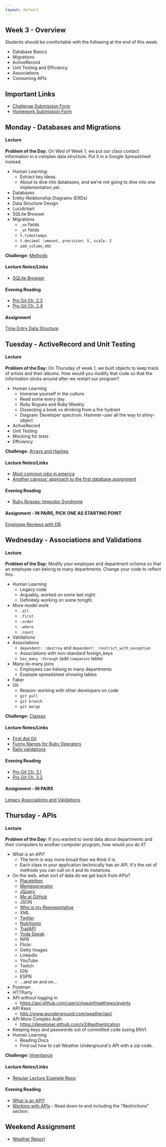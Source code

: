 ```yaml
---
layout: default
---
```


## Week 3 - Overview

Students should be comfortable with the following at the end of this week:

* Database Basics
* Migrations
* ActiveRecord
* Unit Testing and Efficiency
* Associations
* Consuming APIs


## Important Links

* [Challenge Submission Form](http://goo.gl/forms/OzzXZL6iEF)
* [Homework Submission Form](http://goo.gl/forms/o9so3mi9Sd)


## Monday - Databases and Migrations

#### Lecture

**Problem of the Day:** On Wed of Week 1, we put our class contact information in a complex data structure.  Put it in a Google Spreadsheet instead.

* Human Learning:
  * Extract key ideas.
  * About to dive into databases, and we're not going to dive into one implementation yet.
* Databases
* Entity-Relationship Diagrams (ERDs)
* Data Structure Design
* Lucidchart
* SQLite Browser
* Migrations
  * `_on` fields
  * `_at` fields
  * `t.timestamps`
  * `t.decimal :amount, precision: 5, scale: 2`
  * `add_column`, etc

**Challenge:** [Methods](https://github.com/masonfmatthews/rails_assignments/blob/master/challenges/if_challenge.rb)

#### Lecture Notes/Links

* [SQLite Browser](https://github.com/sqlitebrowser/sqlitebrowser/releases/tag/v3.5.1)

#### Evening Reading

* [Pro Git Ch. 2.3](http://git-scm.com/book/en/v2/Git-Basics-Viewing-the-Commit-History)
* [Pro Git Ch. 2.4](http://git-scm.com/book/en/v2/Git-Basics-Undoing-Things)

#### Assignment

[Time Entry Data Structure](https://github.com/tiyd-rails-2015-05/time_entry_data_structure)


## Tuesday - ActiveRecord and Unit Testing

#### Lecture

**Problem of the Day:** On Thursday of week 1, we built objects to keep track of artists and their albums.  How would you modify that code so that the information sticks around after we restart our program?

* Human Learning
  * Immerse yourself in the culture.
  * Read some every day.
  * Ruby Rogues and Ruby Weekly.
  * Dissecting a book vs drinking from a fire hydrant
  * Diagram: Developer spectrum.  Hammer-user all the way to shiny-object
* ActiveRecord
* Unit Testing
* Mocking for tests
* Efficiency

**Challenge:** [Arrays and Hashes](https://github.com/masonfmatthews/rails_assignments/blob/master/challenges/array_and_hash_challenge.rb)

#### Lecture Notes/Links

* [Most common jobs in america](http://www.npr.org/blogs/money/2015/02/05/382664837/map-the-most-common-job-in-every-state)
* [Another campus' approach to the first database assignment](https://github.com/TIY-DC-ROR-2015-Jan/model-skeleton)

#### Evening Reading

* [Ruby Rogues: Impostor Syndrome](http://devchat.tv/ruby-rogues/107-rr-impostor-syndrome-with-tim-chevalier)

#### Assignment - IN PAIRS, PICK ONE AS STARTING POINT

[Employee Reviews with DB](https://github.com/tiyd-rails-2015-05/employee_reviews_with_db)


## Wednesday - Associations and Validations

#### Lecture

**Problem of the Day:** Modify your employee and department schema so that an employee can belong to many departments.  Change your code to reflect this.

* Human Learning
  * Legacy code
  * Arguably, worked on some last night.
  * Definitely working on some tonight.
* More model work
  * `.all`
  * `.first`
  * `.order`
  * `.where`
  * `.count`
* Validations
* Associations
  * `dependent: :destroy` and `dependent: :restrict_with_exception`
  * Associations with non-standard foreign_keys
  * `has_many :through` (add `companies` table)
* Many-to-many joins
  * Employees can belong to many departments
  * Example spreadsheet showing tables
* Faker
* Git
  * Reason: working with other developers on code
  * `git pull`
  * `git branch`
  * `git merge`

**Challenge:** [Classes](https://github.com/masonfmatthews/rails_assignments/blob/master/challenges/classes_challenge.rb)

#### Lecture Notes/Links

* [First Aid Git](http://ricardofilipe.com/projects/firstaidgit/#/)
* [Funny Names for Ruby Operators](http://ruby-operators.herokuapp.com/)
* [Rails validations](http://apidock.com/rails/ActiveModel/Validations/ClassMethods/validates)

#### Evening Reading

* [Pro Git Ch. 3.1](http://git-scm.com/book/en/v2/Git-Branching-Branches-in-a-Nutshell)
* [Pro Git Ch. 3.2](http://git-scm.com/book/en/v2/Git-Branching-Basic-Branching-and-Merging)

#### Assignment - IN PAIRS

[Legacy Associations and Validations](https://github.com/tiyd-rails-2015-05/legacy_associations_and_validations)


## Thursday - APIs

#### Lecture

**Problem of the Day:** If you wanted to send data about departments and their computers to another computer program, how would you do it?

* What is an API?
  * The term is way more broad than we think it is.
  * Each class in your application technically has an API.  It's the set of methods you can call on it and its instances.
* On the web, what sort of data do we get back from APIs?
  * [Placekitten](http://placekitten.com)
  * [Memegenerator](http://version1.api.memegenerator.net/)
  * [JQuery](http://api.jquery.com/)
  * [Me at GitHub](https://api.github.com/users/masonfmatthews/events)
  * JSON
  * [Who is my Representative](http://whoismyrepresentative.com/getall_mems.php?zip=27701)
  * XML
  * [Twitter](https://dev.twitter.com/rest/public)
  * [Nutritionix](https://www.mashape.com/msilverman/nutritionix-nutrition-database)
  * [TrailAPI](https://www.mashape.com/trailapi/trailapi)
  * [Yoda Speak](https://www.mashape.com/ismaelc/yoda-speak)
  * NPR
  * Flickr
  * Getty Images
  * LinkedIn
  * YouTube
  * Twitch
  * IGN
  * ESPN
  * ...and on and on...
* Postman
* HTTParty
* API without logging in
  * https://api.github.com/users/masonfmatthews/events
* API Keys
  * http://www.wunderground.com/weather/api/
* API More Complex Auth
  * https://developer.github.com/v3/#authentication
* Keeping keys and passwords out of committed code (using ENV)
* Human Learning
  * Reading Docs
  * Find out how to call Weather Underground's API with a zip code.

**Challenge:** [Inheritance](https://github.com/masonfmatthews/rails_assignments/blob/master/challenges/inheritance_challenge.rb)

#### Lecture Notes/Links

* [Regular Lecture Example Repo](https://github.com/tiyd-rails-2015-01/weather_api)

#### Evening Reading

* [What is an API?](http://skillcrush.com/2012/07/04/api-2/)
* [Working with APIs](http://www.theodinproject.com/ruby-on-rails/working-with-external-apis?ref=lnav) - Read down to and including the "Restrictions" section.


## Weekend Assignment

* [Weather Report](https://github.com/tiyd-rails-2015-05/weather_report)
